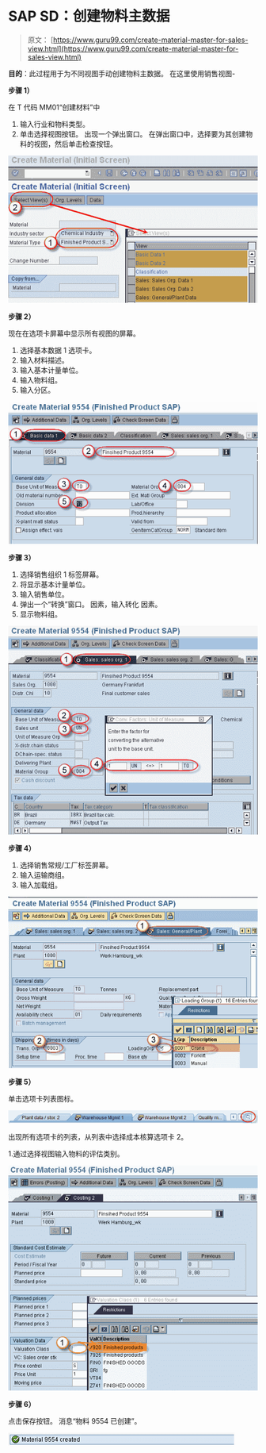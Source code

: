 # SAP SD：创建物料主数据

> 原文： [https://www.guru99.com/create-material-master-for-sales-view.html](https://www.guru99.com/create-material-master-for-sales-view.html)

**目的**：此过程用于为不同视图手动创建物料主数据。 在这里使用销售视图-

**步骤 1）**

在 T 代码 MM01“创建材料”中

1.  输入行业和物料类型。
2.  单击选择视图按钮。 出现一个弹出窗口。 在弹出窗口中，选择要为其创建物料的视图，然后单击检查按钮。

![](img/990b243f42282af7891bb09bd9363a4e.png)

**步骤 2）**

现在在选项卡屏幕中显示所有视图的屏幕。

1.  选择基本数据 1 选项卡。
2.  输入材料描述。
3.  输入基本计量单位。
4.  输入物料组。
5.  输入分区。

![](img/565e47636da424d8dcf0871176f40e86.png)

**步骤 3）**

1.  选择销售组织 1 标签屏幕。
2.  将显示基本计量单位。
3.  输入销售单位。
4.  弹出一个“转换”窗口。 因素，输入转化 因素。
5.  显示物料组。

![](img/b479fa81171daae6709d39f5e53d4a33.png)

**步骤 4）**

1.  选择销售常规/工厂标签屏幕。
2.  输入运输商组。
3.  输入加载组。

![](img/c79fa80de4eef5e4b86b00b40de2008e.png)

**步骤 5）**

单击选项卡列表图标。

![](img/1530a75208a7d27437a580d86c60060c.png)

出现所有选项卡的列表，从列表中选择成本核算选项卡 2。

1.通过选择视图输入物料的评估类别。

![](img/1afba44867299b2d76601d469c682e4b.png)

**步骤 6）**

点击保存按钮。 消息“物料 9554 已创建”。

![](img/1f3487ccd45b29d194f4fe363e19104c.png)